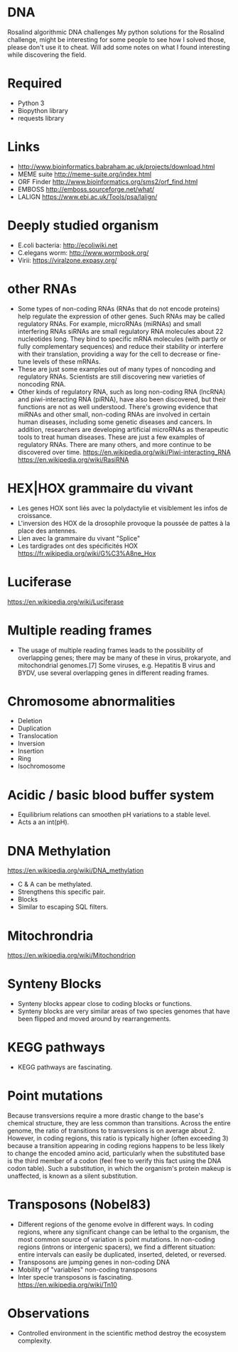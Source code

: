 # DNA
Rosalind algorithmic DNA challenges
My python solutions for the Rosalind challenge, might be interesting for
some people to see how I solved those, please don't use it to cheat.
Will add some notes on what I found interesting while discovering the field.

# Required
- Python 3
- Biopython library
- requests library

# Links
- http://www.bioinformatics.babraham.ac.uk/projects/download.html
- MEME suite http://meme-suite.org/index.html
- ORF Finder http://www.bioinformatics.org/sms2/orf_find.html
- EMBOSS http://emboss.sourceforge.net/what/
- LALIGN https://www.ebi.ac.uk/Tools/psa/lalign/

# Deeply studied organism
- E.coli bacteria: http://ecoliwiki.net
- C.elegans worm: http://www.wormbook.org/
- Virii: https://viralzone.expasy.org/

# other RNAs
- Some types of non-coding RNAs (RNAs that do not encode proteins) help regulate the expression of other genes. Such RNAs may be called regulatory RNAs. For example, microRNAs (miRNAs) and small interfering RNAs siRNAs are small regulatory RNA molecules about 22 nucleotides long. They bind to specific mRNA molecules (with partly or fully complementary sequences) and reduce their stability or interfere with their translation, providing a way for the cell to decrease or fine-tune levels of these mRNAs.
- These are just some examples out of many types of noncoding and regulatory RNAs. Scientists are still discovering new varieties of noncoding RNA.
- Other kinds of regulatory RNA, such as long non-coding RNA (lncRNA) and piwi-interacting RNA (piRNA), have also been discovered, but their functions are not as well understood. There's growing evidence that miRNAs and other small, non-coding RNAs are involved in certain human diseases, including some genetic diseases and cancers. In addition, researchers are developing artificial microRNAs as therapeutic tools to treat human diseases.
These are just a few examples of regulatory RNAs. There are many others, and more continue to be discovered over time.
https://en.wikipedia.org/wiki/Piwi-interacting_RNA
https://en.wikipedia.org/wiki/RasiRNA

# HEX|HOX grammaire du vivant
- Les genes HOX sont liés avec la polydactylie et visiblement les infos de croissance.
- L'inversion des HOX de la drosophile provoque la poussée de pattes à la place des antennes.
- Lien avec la grammaire du vivant "Splice"
- Les tardigrades ont des spécificités HOX
https://fr.wikipedia.org/wiki/G%C3%A8ne_Hox

# Luciferase
https://en.wikipedia.org/wiki/Luciferase

# Multiple reading frames
- The usage of multiple reading frames leads to the possibility of overlapping genes; there may be many of these in virus, prokaryote, and mitochondrial genomes.[7] Some viruses, e.g. Hepatitis B virus and BYDV, use several overlapping genes in different reading frames.

# Chromosome abnormalities
- Deletion
- Duplication
- Translocation
- Inversion
- Insertion
- Ring
- Isochromosome

# Acidic / basic blood buffer system
- Equilibrium relations can smoothen pH variations to a stable level.
- Acts a an int(pH).

# DNA Methylation
https://en.wikipedia.org/wiki/DNA_methylation
- C & A can be methylated.
- Strengthens this specific pair.
- Blocks
- Similar to escaping SQL filters.

# Mitochrondria
https://en.wikipedia.org/wiki/Mitochondrion

# Synteny Blocks
- Synteny blocks appear close to coding blocks or functions.
- Synteny blocks are very similar areas of two species genomes that have been flipped and moved around by rearrangements.

# KEGG pathways
- KEGG pathways are fascinating.

# Point mutations
Because transversions require a more drastic change to the base's chemical structure, they are less common than transitions. Across the entire genome, the ratio of transitions to transversions is on average about 2. However, in coding regions, this ratio is typically higher (often exceeding 3) because a transition appearing in coding regions happens to be less likely to change the encoded amino acid, particularly when the substituted base is the third member of a codon (feel free to verify this fact using the DNA codon table). Such a substitution, in which the organism's protein makeup is unaffected, is known as a silent substitution.

# Transposons (Nobel83)
- Different regions of the genome evolve in different ways. In coding regions, where any significant change can be lethal to the organism, the most common source of variation is point mutations. In non-coding regions (introns or intergenic spacers), we find a different situation: entire intervals can easily be duplicated, inserted, deleted, or reversed.
- Transposons are jumping genes in non-coding DNA
- Mobility of "variables" non-coding transposons
- Inter specie transposons is fascinating. https://en.wikipedia.org/wiki/Tn10

# Observations
- Controlled environment in the scientific method destroy the ecosystem complexity.
